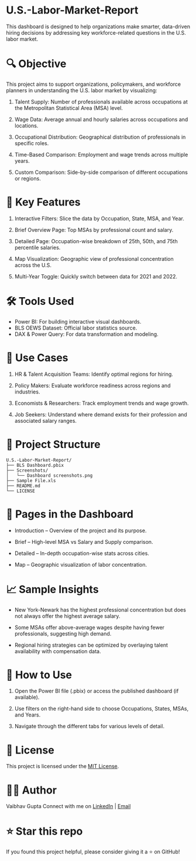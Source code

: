 # U.S.-Labor-Market-Report
This dashboard is designed to help organizations make smarter, data-driven hiring decisions by addressing key workforce-related questions in the U.S. labor market.

# 🔍 Objective
This project aims to support organizations, policymakers, and workforce planners in understanding the U.S. labor market by visualizing:
1. Talent Supply: Number of professionals available across occupations at the Metropolitan Statistical Area (MSA) level.

2. Wage Data: Average annual and hourly salaries across occupations and locations.

3. Occupational Distribution: Geographical distribution of professionals in specific roles.

4. Time-Based Comparison: Employment and wage trends across multiple years.

5. Custom Comparison: Side-by-side comparison of different occupations or regions.

# 📌 Key Features
1. Interactive Filters: Slice the data by Occupation, State, MSA, and Year.

2. Brief Overview Page: Top MSAs by professional count and salary.

3. Detailed Page: Occupation-wise breakdown of 25th, 50th, and 75th percentile salaries.

4. Map Visualization: Geographic view of professional concentration across the U.S.

5. Multi-Year Toggle: Quickly switch between data for 2021 and 2022.

# 🛠️ Tools Used
* Power BI: For building interactive visual dashboards.
* BLS OEWS Dataset: Official labor statistics source.
* DAX & Power Query: For data transformation and modeling.

# 🧩 Use Cases
1. HR & Talent Acquisition Teams: Identify optimal regions for hiring.

2. Policy Makers: Evaluate workforce readiness across regions and industries.

3. Economists & Researchers: Track employment trends and wage growth.

4. Job Seekers: Understand where demand exists for their profession and associated salary ranges.

# 📁 Project Structure

```plaintext
U.S.-Labor-Market-Report/
├── BLS Dashboard.pbix
├── Screenshots/
│   └── Dashboard screenshots.png
├── Sample File.xls
├── README.md
└── LICENSE
```

# 📁 Pages in the Dashboard
* Introduction – Overview of the project and its purpose.

* Brief – High-level MSA vs Salary and Supply comparison.

* Detailed – In-depth occupation-wise stats across cities.

* Map – Geographic visualization of labor concentration.

# 📈 Sample Insights
* New York-Newark has the highest professional concentration but does not always offer the highest average salary.

* Some MSAs offer above-average wages despite having fewer professionals, suggesting high demand.

* Regional hiring strategies can be optimized by overlaying talent availability with compensation data.

# 🚀 How to Use
1. Open the Power BI file (.pbix) or access the published dashboard (if available).

2. Use filters on the right-hand side to choose Occupations, States, MSAs, and Years.

3. Navigate through the different tabs for various levels of detail.

# 📄 License
This project is licensed under the [MIT License](./LICENSE).

# 🙋‍♂️ Author
Vaibhav Gupta
Connect with me on [LinkedIn](https://www.linkedin.com/in/vaibhav-gupta-277b03245/) | [Email](vaibhavgupta9149@gmail.com)

# ⭐ Star this repo
If you found this project helpful, please consider giving it a ⭐ on GitHub!
